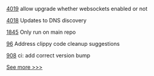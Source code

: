 
[4019](https://github.com/hyperledger/besu/pull/4019) allow upgrade whether websockets enabled or not

[4018](https://github.com/hyperledger/besu/pull/4018) Updates to DNS discovery

[1845](https://github.com/hyperledger/aries-cloudagent-python/pull/1845) Only run on main repo

[96](https://github.com/hyperledger/indy-vdr/pull/96) Address clippy code cleanup suggestions

[908](https://github.com/hyperledger/aries-framework-javascript/pull/908) ci: add correct version bump


[See more >>>](https://start-here.hyperledger.org/pull-requests)
